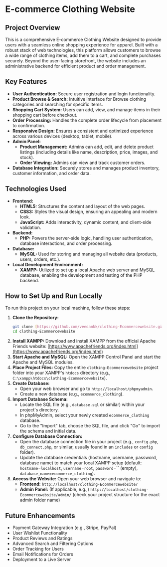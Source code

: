 # E-commerce Clothing Website

## Project Overview

This is a comprehensive E-commerce Clothing Website designed to provide users with a seamless online shopping experience for apparel. Built with a robust stack of web technologies, this platform allows customers to browse a wide range of clothing items, add them to a cart, and complete purchases securely. Beyond the user-facing storefront, the website includes an administrative backend for efficient product and order management.

## Key Features

* **User Authentication:** Secure user registration and login functionality.
* **Product Browse & Search:** Intuitive interface for Browse clothing categories and searching for specific items.
* **Shopping Cart System:** Users can add, view, and manage items in their shopping cart before checkout.
* **Order Processing:** Handles the complete order lifecycle from placement to confirmation.
* **Responsive Design:** Ensures a consistent and optimized experience across various devices (desktop, tablet, mobile).
* **Admin Panel:**
    * **Product Management:** Admins can add, edit, and delete product listings (including details like name, description, price, images, and stock).
    * **Order Viewing:** Admins can view and track customer orders.
* **Database Integration:** Securely stores and manages product inventory, customer information, and order data.

## Technologies Used

* **Frontend:**
    * **HTML5:** Structures the content and layout of the web pages.
    * **CSS3:** Styles the visual design, ensuring an appealing and modern look.
    * **JavaScript:** Adds interactivity, dynamic content, and client-side validation.
* **Backend:**
    * **PHP:** Powers the server-side logic, handling user authentication, database interactions, and order processing.
* **Database:**
    * **MySQL:** Used for storing and managing all website data (products, users, orders, etc.).
* **Local Development Environment:**
    * **XAMPP:** Utilized to set up a local Apache web server and MySQL database, enabling the development and testing of the PHP backend.

## How to Set Up and Run Locally

To run this project on your local machine, follow these steps:

1.  **Clone the Repository:**
    ```bash
    git clone [https://github.com/veedankk/clothing-Ecommercewebsite.git](https://github.com/veedankk/clothing-Ecommercewebsite.git)
    cd clothing-Ecommercewebsite
    ```
2.  **Install XAMPP:**
    Download and install XAMPP from the official Apache Friends website: [https://www.apachefriends.org/index.html](https://www.apachefriends.org/index.html)
3.  **Start Apache and MySQL:**
    Open the XAMPP Control Panel and start the Apache and MySQL modules.
4.  **Place Project Files:**
    Copy the entire `clothing-Ecommercewebsite` project folder into your XAMPP's `htdocs` directory (e.g., `C:\xampp\htdocs\clothing-Ecommercewebsite`).
5.  **Create Database:**
    * Open your web browser and go to `http://localhost/phpmyadmin`.
    * Create a new database (e.g., `ecommerce_clothing`).
6.  **Import Database Schema:**
    * Locate the SQL file (e.g., `database.sql` or similar) within your project's directory.
    * In phpMyAdmin, select your newly created `ecommerce_clothing` database.
    * Go to the "Import" tab, choose the SQL file, and click "Go" to import the schema and initial data.
7.  **Configure Database Connection:**
    * Open the database connection file in your project (e.g., `config.php`, `db_connect.php`, or similar, usually found in an `includes` or `config` folder).
    * Update the database credentials (hostname, username, password, database name) to match your local XAMPP setup (default: `hostname`=`localhost`, `username`=`root`, `password`=`` (empty), `database_name`=`ecommerce_clothing`).
8.  **Access the Website:**
    Open your web browser and navigate to:
    * **Frontend:** `http://localhost/clothing-Ecommercewebsite/`
    * **Admin Panel:** (If applicable, e.g.,) `http://localhost/clothing-Ecommercewebsite/admin/` (check your project structure for the exact admin folder name)

## Future Enhancements

* Payment Gateway Integration (e.g., Stripe, PayPal)
* User Wishlist Functionality
* Product Reviews and Ratings
* Advanced Search and Filtering Options
* Order Tracking for Users
* Email Notifications for Orders
* Deployment to a Live Server

